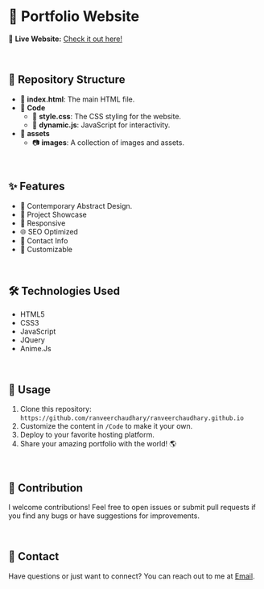# 🚀 Portfolio Website
 
🚩 **Live Website:** [Check it out here!](https://ranveerchaudhary.github.io)

<br>

## 📁 Repository Structure

- 📄 **index.html**: The main HTML file.
- 📁 **Code**
  - 📄 **style.css**: The CSS styling for the website.
  - 📄 **dynamic.js**: JavaScript for interactivity.
- 📁 **assets**
  - 📷 **images**: A collection of images and assets.

<br>

## ✨ Features

- 🎨 Contemporary Abstract Design.
- 💼 Project Showcase
- 📱 Responsive
- 🌐 SEO Optimized
- 💌 Contact Info
- 🧰 Customizable

<br>

## 🛠️ Technologies Used

- HTML5
- CSS3
- JavaScript
- JQuery
- Anime.Js

<br>

## 📄 Usage

1. Clone this repository: `https://github.com/ranveerchaudhary/ranveerchaudhary.github.io`
2. Customize the content in `/Code` to make it your own.
3. Deploy to your favorite hosting platform.
4. Share your amazing portfolio with the world! 🌎

<br>

## 🙌 Contribution

I welcome contributions! Feel free to open issues or submit pull requests if you find any bugs or have suggestions for improvements.

<br>

## 📧 Contact

Have questions or just want to connect? You can reach out to me at [Email](mailto:ranveerchaudhary1000@gmail.com).

